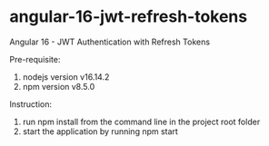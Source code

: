 # angular-16-jwt-refresh-tokens

Angular 16 - JWT Authentication with Refresh Tokens

Pre-requisite: 
1.  nodejs version v16.14.2 
2.  npm version v8.5.0

Instruction:
1.  run npm install from the command line in the project root folder
2.  start the application by running npm start 